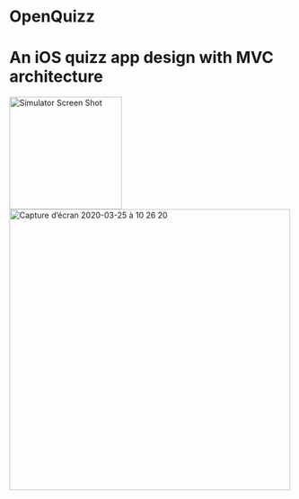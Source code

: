 # OpenQuizz
# An iOS quizz app design with MVC architecture



<img width="200" alt="Simulator Screen Shot" src="https://user-images.githubusercontent.com/56839789/77522054-e3cf3480-6e83-11ea-8d6c-78ccfa550ae8.gif"> 





<img width="500" alt="Capture d’écran 2020-03-25 à 10 26 20" src="https://user-images.githubusercontent.com/56839789/77522082-ef226000-6e83-11ea-8b39-8d1431d5e2a9.png">
